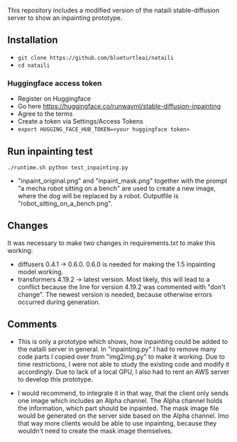 This repository includes a modified version of the nataili stable-diffusion server to show an inpainting prototype.

## Installation
- ```git clone https://github.com/blueturtleai/nataili```
- ```cd nataili```

### Huggingface access token
- Register on Huggingface
- Go here https://huggingface.co/runwayml/stable-diffusion-inpainting
- Agree to the terms
- Create a token via Settings/Access Tokens
- ```export HUGGING_FACE_HUB_TOKEN=<your huggingface token>```

## Run inpainting test
```./runtime.sh python test_inpainting.py```

- "inpaint_original.png" and "inpaint_mask.png" together with the prompt "a mecha robot sitting on a bench" are used to create a new image, where the dog will be replaced by a robot. Outputfile is "robot_sitting_on_a_bench.png".

## Changes
It was necessary to make two changes in requirements.txt to make this working:

- diffusers 0.4.1 -> 0.6.0. 0.6.0 is needed for making the 1.5 inpainting model working.
- transformers 4.19.2 -> latest version. Most likely, this will lead to a conflict because the line for version 4.19.2 was commented with "don't change". The newest version is needed, because otherwise errors occurred during generation.

## Comments
- This is only a prototype which shows, how inpainting could be added to the nataili server in general. In "inpainting.py" I had to remove many code parts I copied over from "img2img.py" to make it working. Due to time restrictions, I were not able to study the existing code and modify it accordingly. Due to lack of a local GPU, I also had to rent an AWS server to develop this prototype.

- I would recommend, to integrate it in that way, that the client only sends one image which includes an Alpha channel. The Alpha channel holds the information, which part should be inpainted. The mask image file would be generated on the server side based on the Alpha channel. Imo that way more clients would be able to use inpainting, because they wouldn't need to create the mask image themselves.
